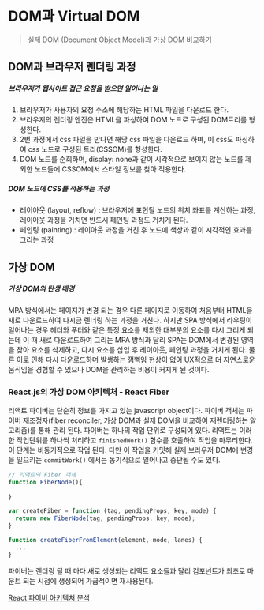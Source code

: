 # DOM과 Virtual DOM

> 실제 DOM (Document Object Model)과 가상 DOM 비교하기

## DOM과 브라우저 렌더링 과정

##### 브라우저가 웹사이트 접근 요청을 받으면 일어나는 일

1. 브라우저가 사용자의 요청 주소에 해당하는 HTML 파일을 다운로드 한다.
2. 브라우저의 렌더링 엔진은 HTML을 파싱하여 DOM 노드로 구성된 DOM트리를 형성한다.
3. 2번 과정에서 css 파일을 만나면 해당 css 파일을 다운로드 하며, 이 css도 파싱하여 css 노드로 구성된 트리(CSSOM)를 형성한다.
4. DOM 노드를 순회하며, display: none과 같이 시각적으로 보이지 않는 노드를 제외한 노드들에 CSSOM에서 스타일 정보를 찾아 적용한다.

##### DOM 노드에 CSS를 적용하는 과정

- 레이아웃 (layout, reflow) : 브라우저에 표현될 노드의 위치 좌표를 계산하는 과정, 레이아웃 과정을 거치면 반드시 페인팅 과정도 거치게 된다. 
- 페인팅 (painting) : 레이아웃 과정을 거친 후 노드에 색상과 같이 시각적인 효과를 그리는 과정

## 가상 DOM

##### 가상 DOM의 탄생 배경

MPA 방식에서는 페이지가 변경 되는 경우 다른 페이지로 이동하여 처음부터 HTML을 새로 다운로드하여 다시금 렌더링 하는 과정을 거친다. 하지만 SPA 방식에서 라우팅이 일어나는 경우 헤더와 푸터와 같은 특정 요소를 제외한 대부분의 요소를 다시 그리게 되는데 이 때 새로 다운로드하여 그리는 MPA 방식과 달리 SPA는 DOM에서 변경된 영역을 찾아 요소를 삭제하고, 다시 요소를 삽입 후 레이아웃, 페인팅 과정을 거치게 된다. 물론 이로 인해 다시 다운로드하며 발생하는 껌뻑임 현상이 없어 UX적으로 더 자연스로운 움직임을 경험할 수 있으나 DOM을 관리하는 비용이 커지게 된 것이다.

### React.js의 가상 DOM 아키텍처 - React Fiber

리액트 파이버는 단순히 정보를 가지고 있는 javascript object이다. 파이버 객체는 파이버 재조정자(fiber reconciler, 가상 DOM과 실제 DOM을 비교하여 재렌더링하는 알고리즘)를 통해 관리 된다. 파이버는 하나의 작업 단위로 구성되어 있다. 리액트는 이러한 작업단위를 하나씩 처리하고 `finishedWork()` 함수를 호출하여 작업을 마무리한다. 이 단계는 비동기적으로 작업 된다. 다만 이 작업을 커밋해 실제 브라우저 DOM에 변경을 일으키는 `commitWork()` 에서는 동기식으로 일어나고 중단될 수도 있다.

```javascript
// 리액트의 Fiber 객체
function FiberNode(){
  
}

var createFiber = function (tag, pendingProps, key, mode) {
  return new FiberNode(tag, pendingProps, key, mode);
}

function createFiberFromElement(element, mode, lanes) {
  ...
}
```

파이버는 렌더링 될 때 마다 새로 생성되는 리액트 요소들과 달리 컴포넌트가 최초로 마운트 되는 시점에 생성되어 가급적이면 재사용된다.



[React 파이버 아키텍처 분석](https://d2.naver.com/helloworld/2690975)

